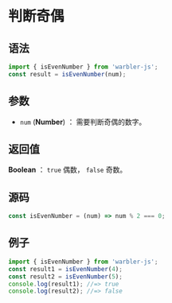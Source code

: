 <!--
 * @Author: 一尾流莺
 * @Description:判断奇偶
 * @Date: 2021-09-13 18:17:43
 * @LastEditTime: 2021-09-16 18:22:57
 * @FilePath: \warblerjs-guide\docs\guide\number\isEvenNumber.md
-->

# 判断奇偶

## 语法

```js
import { isEvenNumber } from 'warbler-js';
const result = isEvenNumber(num);
```

## 参数

- `num` (**Number**) ： 需要判断奇偶的数字。

## 返回值

**Boolean** ： `true` 偶数， `false` 奇数。

## 源码

```js
const isEvenNumber = (num) => num % 2 === 0;
```

## 例子

```js
import { isEvenNumber } from 'warbler-js';
const result1 = isEvenNumber(4);
const result2 = isEvenNumber(5);
console.log(result1); //=> true
console.log(result2); //=> false
```
